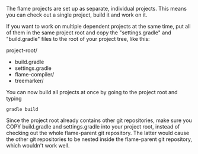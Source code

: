 The flame projects are set up as separate, individual projects. This 
means you can check out a single project, build it and work on it.

If you want to work on multiple dependent projects at the same time, put all of
them in the same project root and copy the "settings.gradle" and "build.gradle"
files to the root of your project tree, like this:

project-root/
- build.gradle
- settings.gradle
- flame-compiler/
- treemarker/

You can now build all projects at once by going to the project root and typing
```
gradle build
```

Since the project root already contains other git repositories, make sure you 
COPY build.gradle and settings.gradle into your project root, instead of 
checking out the whole flame-parent git repository. The latter would cause the
other git repositories to be nested inside the flame-parent git repository,
which wouldn't work well.
